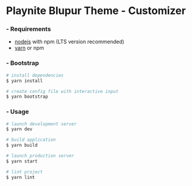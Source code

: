 # Playnite Blupur Theme - Customizer

### - Requirements

- [nodejs](https://nodejs.org/en/) with npm (LTS version recommended)
- [yarn](https://yarnpkg.com/lang/en/docs/install/) or npm

### - Bootstrap

``` bash
# install dependencies
$ yarn install

# create config file with interactive input
$ yarn bootstrap
```

### - Usage

``` bash
# launch development server
$ yarn dev

# build application
$ yarn build

# launch production server
$ yarn start

# lint project
$ yarn lint
```
